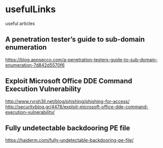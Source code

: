 # usefulLinks
useful articles

## A penetration tester’s guide to sub-domain enumeration
https://blog.appsecco.com/a-penetration-testers-guide-to-sub-domain-enumeration-7d842d5570f6

## Exploit Microsoft Office DDE Command Execution Vulnerability
http://www.rvrsh3ll.net/blog/phishing/phishing-for-access/
http://securityblog.gr/4478/exploit-microsoft-office-dde-command-execution-vulnerability/

## Fully undetectable backdooring PE file
https://haiderm.com/fully-undetectable-backdooring-pe-file/
